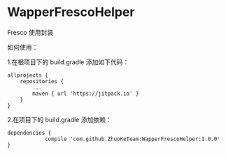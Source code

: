 # WapperFrescoHelper
Fresco 使用封装

如何使用：

1.在根项目下的 build.gradle 添加如下代码：
```
allprojects {  
    repositories {  
        ...  
        maven { url 'https://jitpack.io' }  
    }  
}  
```

  
2.在项目下的 build.gradle 添加依赖：
```
dependencies {  
	        compile 'com.github.ZhuoKeTeam:WapperFrescoHelper:1.0.0'      
}  
```
